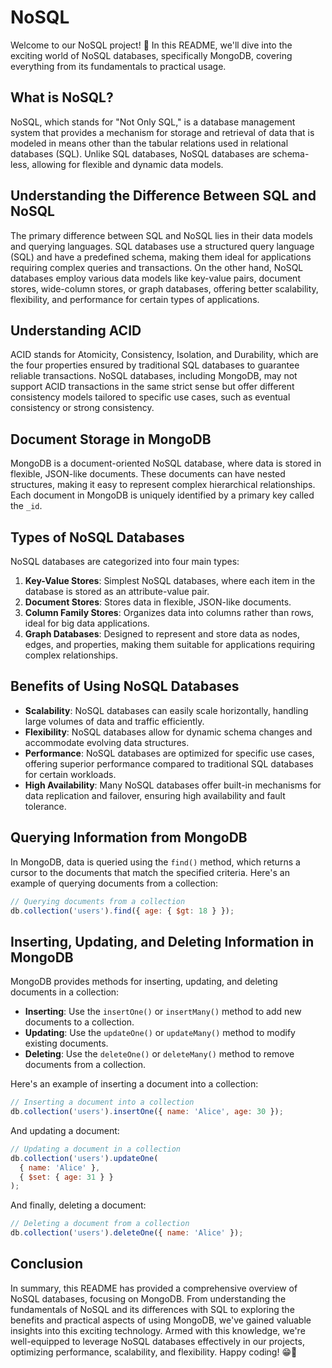 # NoSQL 

Welcome to our NoSQL project! 🚀 In this README, we'll dive into the exciting world of NoSQL databases, specifically MongoDB, covering everything from its fundamentals to practical usage. 

## What is NoSQL? 

NoSQL, which stands for "Not Only SQL," is a database management system that provides a mechanism for storage and retrieval of data that is modeled in means other than the tabular relations used in relational databases (SQL). Unlike SQL databases, NoSQL databases are schema-less, allowing for flexible and dynamic data models. 

## Understanding the Difference Between SQL and NoSQL 

The primary difference between SQL and NoSQL lies in their data models and querying languages. SQL databases use a structured query language (SQL) and have a predefined schema, making them ideal for applications requiring complex queries and transactions. On the other hand, NoSQL databases employ various data models like key-value pairs, document stores, wide-column stores, or graph databases, offering better scalability, flexibility, and performance for certain types of applications. 

## Understanding ACID 

ACID stands for Atomicity, Consistency, Isolation, and Durability, which are the four properties ensured by traditional SQL databases to guarantee reliable transactions. NoSQL databases, including MongoDB, may not support ACID transactions in the same strict sense but offer different consistency models tailored to specific use cases, such as eventual consistency or strong consistency. 

## Document Storage in MongoDB 

MongoDB is a document-oriented NoSQL database, where data is stored in flexible, JSON-like documents. These documents can have nested structures, making it easy to represent complex hierarchical relationships. Each document in MongoDB is uniquely identified by a primary key called the `_id`. 

## Types of NoSQL Databases 

NoSQL databases are categorized into four main types: 

1. **Key-Value Stores**: Simplest NoSQL databases, where each item in the database is stored as an attribute-value pair.
2. **Document Stores**: Stores data in flexible, JSON-like documents.
3. **Column Family Stores**: Organizes data into columns rather than rows, ideal for big data applications.
4. **Graph Databases**: Designed to represent and store data as nodes, edges, and properties, making them suitable for applications requiring complex relationships. 

## Benefits of Using NoSQL Databases 

- **Scalability**: NoSQL databases can easily scale horizontally, handling large volumes of data and traffic efficiently.
- **Flexibility**: NoSQL databases allow for dynamic schema changes and accommodate evolving data structures.
- **Performance**: NoSQL databases are optimized for specific use cases, offering superior performance compared to traditional SQL databases for certain workloads.
- **High Availability**: Many NoSQL databases offer built-in mechanisms for data replication and failover, ensuring high availability and fault tolerance. 

## Querying Information from MongoDB 

In MongoDB, data is queried using the `find()` method, which returns a cursor to the documents that match the specified criteria. Here's an example of querying documents from a collection: 

```javascript
// Querying documents from a collection
db.collection('users').find({ age: { $gt: 18 } });
``` 

## Inserting, Updating, and Deleting Information in MongoDB 

MongoDB provides methods for inserting, updating, and deleting documents in a collection: 

- **Inserting**: Use the `insertOne()` or `insertMany()` method to add new documents to a collection.
- **Updating**: Use the `updateOne()` or `updateMany()` method to modify existing documents.
- **Deleting**: Use the `deleteOne()` or `deleteMany()` method to remove documents from a collection. 

Here's an example of inserting a document into a collection: 

```javascript
// Inserting a document into a collection
db.collection('users').insertOne({ name: 'Alice', age: 30 });
``` 

And updating a document: 

```javascript
// Updating a document in a collection
db.collection('users').updateOne(
  { name: 'Alice' },
  { $set: { age: 31 } }
);
``` 

And finally, deleting a document: 

```javascript
// Deleting a document from a collection
db.collection('users').deleteOne({ name: 'Alice' });
``` 

## Conclusion

In summary, this README has provided a comprehensive overview of NoSQL databases, focusing on MongoDB. From understanding the fundamentals of NoSQL and its differences with SQL to exploring the benefits and practical aspects of using MongoDB, we've gained valuable insights into this exciting technology. Armed with this knowledge, we're well-equipped to leverage NoSQL databases effectively in our projects, optimizing performance, scalability, and flexibility. Happy coding! 😁🍁 
